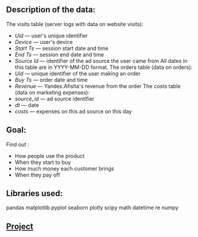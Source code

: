 ## Description of the data:

The visits table (server logs with data on website visits):
- *Uid* — user's unique identifier
- *Device* — user's device
- *Start Ts* — session start date and time
- *End Ts* — session end date and time
- *Source Id* — identifier of the ad source the user came from
All dates in this table are in YYYY-MM-DD format.
The orders table (data on orders):
- *Uid* — unique identifier of the user making an order
- *Buy Ts* — order date and time
- *Revenue* — Yandex.Afisha's revenue from the order
The costs table (data on marketing expenses):
- *source_id* — ad source identifier
- *dt* — date
- *costs* — expenses on this ad source on this day


## Goal:

Find out :
- How people use the product
- When they start to buy
- How much money each customer brings
- When they pay off





## Libraries used:

pandas
matplotlib.pyplot
seaborn
plotly
scipy
math
datetime
re
numpy

## [Project](project_3_KarinLevin.ipynb)



